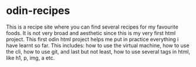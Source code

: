 # odin-recipes
This is a recipe site where you can find several recipes for my favourite foods. It is not very broad and aesthetic since this is my very first html project.
This first odin html project helps me put in practice everything i have learnt so far. This includes: how to use the virtual machine, how to use the cli, how to use git, and last but not least, how to use several tags in html, like h1, p, img, a etc.